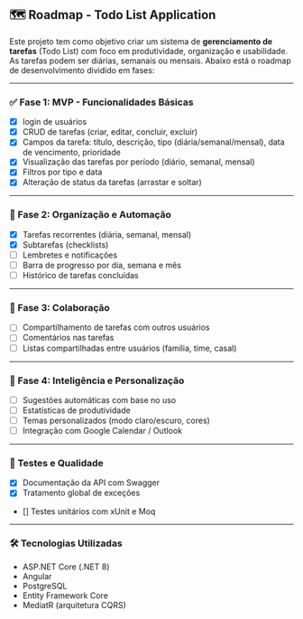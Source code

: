## 🗺️ Roadmap - Todo List Application

Este projeto tem como objetivo criar um sistema de **gerenciamento de tarefas** (Todo List) com foco em produtividade, organização e usabilidade. As tarefas podem ser diárias, semanais ou mensais. Abaixo está o roadmap de desenvolvimento dividido em fases:

---

### ✅ Fase 1: MVP - Funcionalidades Básicas
- [x] login de usuários
- [x] CRUD de tarefas (criar, editar, concluir, excluir)
- [x] Campos da tarefa: título, descrição, tipo (diária/semanal/mensal), data de vencimento, prioridade
- [x] Visualização das tarefas por período (diário, semanal, mensal)
- [x] Filtros por tipo e data
- [x] Alteração de status da tarefas (arrastar e soltar)
---

### 🧪 Fase 2: Organização e Automação
- [x] Tarefas recorrentes (diária, semanal, mensal)
- [x] Subtarefas (checklists)
- [ ] Lembretes e notificações
- [ ] Barra de progresso por dia, semana e mês
- [ ] Histórico de tarefas concluídas
---

### 👥 Fase 3: Colaboração
- [ ] Compartilhamento de tarefas com outros usuários
- [ ] Comentários nas tarefas
- [ ] Listas compartilhadas entre usuários (família, time, casal)

---

### 🤖 Fase 4: Inteligência e Personalização
- [ ] Sugestões automáticas com base no uso
- [ ] Estatísticas de produtividade
- [ ] Temas personalizados (modo claro/escuro, cores)
- [ ] Integração com Google Calendar / Outlook
---

### 🧪 Testes e Qualidade
- [x] Documentação da API com Swagger
- [x] Tratamento global de exceções
- [] Testes unitários com xUnit e Moq

---

### 🛠️ Tecnologias Utilizadas
- ASP.NET Core (.NET 8)
- Angular
- PostgreSQL
- Entity Framework Core
- MediatR (arquitetura CQRS)

